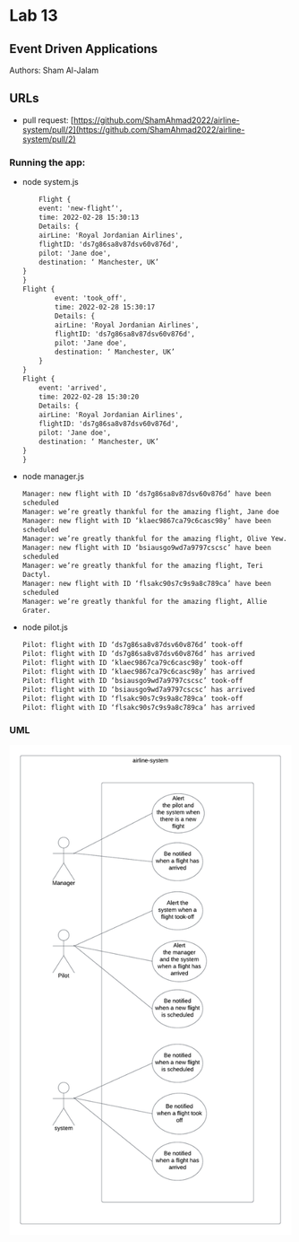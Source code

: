 
# Lab 13

## Event Driven Applications
Authors: Sham Al-Jalam

## URLs

*  pull request: [https://github.com/ShamAhmad2022/airline-system/pull/2](https://github.com/ShamAhmad2022/airline-system/pull/2)

### Running the app:

* node system.js
    ```Js
        Flight {
        event: 'new-flight’',
        time: 2022-02-28 15:30:13
        Details: {
        airLine: 'Royal Jordanian Airlines',
        flightID: 'ds7g86sa8v87dsv60v876d',
        pilot: 'Jane doe',
        destination: ‘ Manchester, UK’
    }
    }
    Flight {
            event: 'took_off',
            time: 2022-02-28 15:30:17
            Details: {
            airLine: 'Royal Jordanian Airlines',
            flightID: 'ds7g86sa8v87dsv60v876d',
            pilot: 'Jane doe',
            destination: ‘ Manchester, UK’
        }
    }
    Flight {
        event: 'arrived',
        time: 2022-02-28 15:30:20
        Details: {
        airLine: 'Royal Jordanian Airlines',
        flightID: 'ds7g86sa8v87dsv60v876d',
        pilot: 'Jane doe',
        destination: ‘ Manchester, UK’
    }
    }
    ```

* node manager.js
    ```Js
    Manager: new flight with ID ‘ds7g86sa8v87dsv60v876d’ have been scheduled
    Manager: we’re greatly thankful for the amazing flight, Jane doe
    Manager: new flight with ID ‘klaec9867ca79c6casc98y’ have been scheduled
    Manager: we’re greatly thankful for the amazing flight, Olive Yew.
    Manager: new flight with ID ‘bsiausgo9wd7a9797cscsc’ have been scheduled
    Manager: we’re greatly thankful for the amazing flight, Teri Dactyl.
    Manager: new flight with ID ‘flsakc90s7c9s9a8c789ca’ have been scheduled
    Manager: we’re greatly thankful for the amazing flight, Allie Grater.
    ```

* node pilot.js
    ```Js
    Pilot: flight with ID ‘ds7g86sa8v87dsv60v876d’ took-off
    Pilot: flight with ID ‘ds7g86sa8v87dsv60v876d’ has arrived
    Pilot: flight with ID ‘klaec9867ca79c6casc98y’ took-off
    Pilot: flight with ID ‘klaec9867ca79c6casc98y’ has arrived
    Pilot: flight with ID ‘bsiausgo9wd7a9797cscsc’ took-off
    Pilot: flight with ID ‘bsiausgo9wd7a9797cscsc’ has arrived
    Pilot: flight with ID ‘flsakc90s7c9s9a8c789ca’ took-off
    Pilot: flight with ID ‘flsakc90s7c9s9a8c789ca’ has arrived
    ```

### UML
![WML](./airline-system.png)
